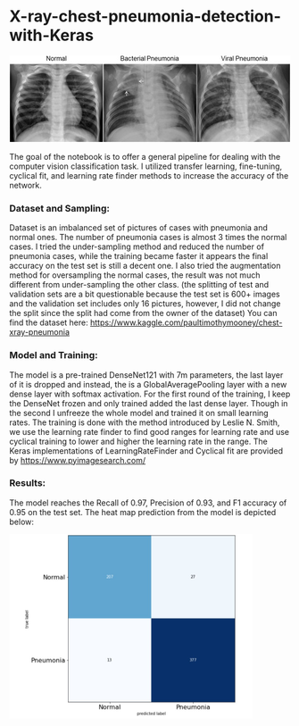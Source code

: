 # X-ray-chest-pneumonia-detection-with-Keras

![](pictures/cases.jpg)

The goal of the notebook is to offer a general pipeline for dealing with the computer vision classification task. I utilized transfer learning, fine-tuning, cyclical fit, and learning rate finder methods to increase the accuracy of the network.

### Dataset and Sampling:
Dataset is an imbalanced set of pictures of cases with pneumonia and normal ones. The number of pneumonia cases is almost 3 times the normal cases. I tried the under-sampling method and reduced the number of pneumonia cases, while the training became faster it appears the final accuracy on the test set is still a decent one. I also tried the augmentation method for oversampling the normal cases, the result was not much different from under-sampling the other class. (the splitting of test and validation sets are a bit questionable because the test set is 600+ images and the validation set includes only 16 pictures, however, I did not change the split since the split had come from the owner of the dataset)
You can find the dataset here: 
https://www.kaggle.com/paultimothymooney/chest-xray-pneumonia

### Model and Training:
The model is a pre-trained DenseNet121 with 7m parameters, the last layer of it is dropped and instead, the is a GlobalAveragePooling layer with a new dense layer with softmax activation. For the first round of the training, I keep the DenseNet frozen and only trained added the last dense layer. Though in the second I unfreeze the whole model and trained it on small learning rates. 
The training is done with the method introduced by Leslie N. Smith, we use the learning rate finder to find good ranges for learning rate and use cyclical training to lower and higher the learning rate in the range. The Keras implementations of LearningRateFinder and Cyclical fit are provided by https://www.pyimagesearch.com/

### Results:
The model reaches the Recall of 0.97, Precision of 0.93, and F1 accuracy of 0.95 on the test set. The heat map prediction from the model is depicted below:

<p align="Left">
  <img src="pictures/heatmap.jpg" width="436" height="330" title="Heat Map">
</p>
